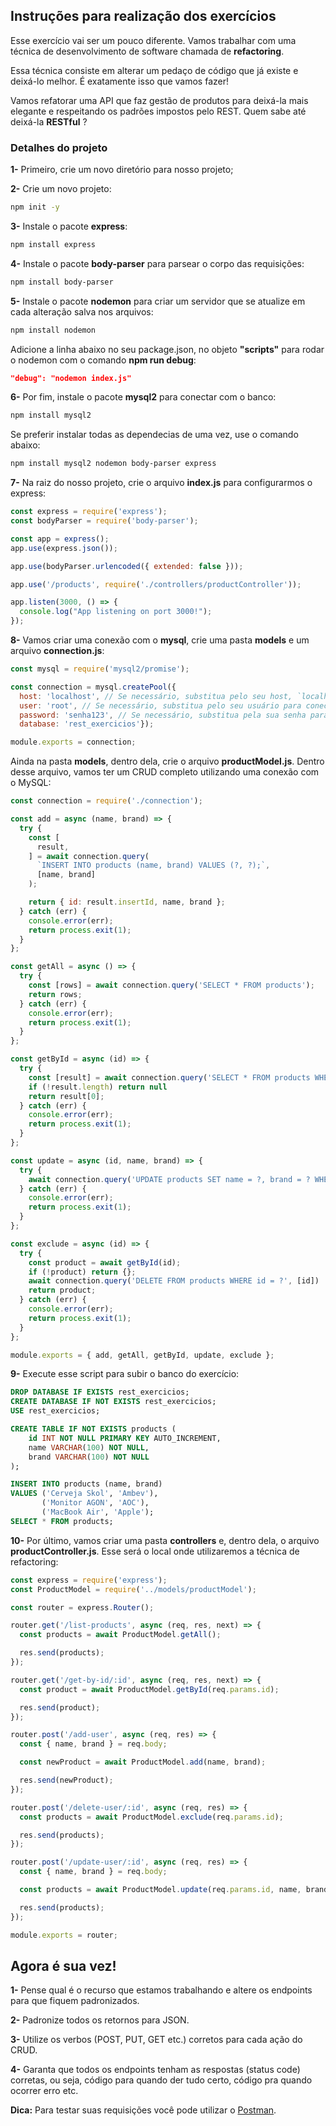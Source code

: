 ## Instruções para realização dos exercícios

Esse exercício vai ser um pouco diferente. Vamos trabalhar com uma técnica de desenvolvimento de software chamada de **refactoring**.

Essa técnica consiste em alterar um pedaço de código que já existe e deixá-lo melhor. É exatamente isso que vamos fazer!

Vamos refatorar uma API que faz gestão de produtos para deixá-la mais elegante e respeitando os padrões impostos pelo REST. Quem sabe até deixá-la **RESTful** ?

### Detalhes do projeto

**1-** Primeiro, crie um novo diretório para nosso projeto;

**2-** Crie um novo projeto:

```bash
npm init -y
```

**3-** Instale o pacote **express**:

```bash
npm install express
```

**4-** Instale o pacote **body-parser** para parsear o corpo das requisições:

```bash
npm install body-parser
```

**5-** Instale o pacote **nodemon** para criar um servidor que se atualize em cada alteração salva nos arquivos:

```bash
npm install nodemon
```

Adicione a linha abaixo no seu package.json, no objeto **"scripts"** para rodar o nodemon com o comando **npm run debug**:

```json
"debug": "nodemon index.js"
```

**6-** Por fim, instale o pacote **mysql2** para conectar com o banco:

```bash
npm install mysql2
```

Se preferir instalar todas as dependecias de uma vez, use o comando abaixo:

```bash
npm install mysql2 nodemon body-parser express
```

**7-** Na raiz do nosso projeto, crie o arquivo **index.js** para configurarmos o express:


```javascript
const express = require('express');
const bodyParser = require('body-parser');

const app = express();
app.use(express.json());

app.use(bodyParser.urlencoded({ extended: false }));

app.use('/products', require('./controllers/productController'));

app.listen(3000, () => {
  console.log("App listening on port 3000!");
});
```

**8-** Vamos criar uma conexão com o **mysql**, crie uma pasta **models** e um arquivo **connection.js**:

```javascript
const mysql = require('mysql2/promise');

const connection = mysql.createPool({
  host: 'localhost', // Se necessário, substitua pelo seu host, `localhost` é o comum
  user: 'root', // Se necessário, substitua pelo seu usuário para conectar ao banco na sua máquina
  password: 'senha123', // Se necessário, substitua pela sua senha para conectar ao banco na sua máquina
  database: 'rest_exercicios'});

module.exports = connection;
```

Ainda na pasta **models**, dentro dela, crie o arquivo **productModel.js**. Dentro desse arquivo, vamos ter um CRUD completo utilizando uma conexão com o MySQL:

```javascript
const connection = require('./connection');

const add = async (name, brand) => {
  try {
    const [
      result,
    ] = await connection.query(
      `INSERT INTO products (name, brand) VALUES (?, ?);`,
      [name, brand]
    );

    return { id: result.insertId, name, brand };
  } catch (err) {
    console.error(err);
    return process.exit(1);
  }
};

const getAll = async () => {
  try {
    const [rows] = await connection.query('SELECT * FROM products');
    return rows;
  } catch (err) {
    console.error(err);
    return process.exit(1);
  }
};

const getById = async (id) => {
  try {
    const [result] = await connection.query('SELECT * FROM products WHERE id = ?', [id]);
    if (!result.length) return null
    return result[0];
  } catch (err) {
    console.error(err);
    return process.exit(1);
  }
};

const update = async (id, name, brand) => {
  try {
    await connection.query('UPDATE products SET name = ?, brand = ? WHERE id = ?', [name, brand, id])
  } catch (err) {
    console.error(err);
    return process.exit(1);
  }
};

const exclude = async (id) => {
  try {
    const product = await getById(id);
    if (!product) return {};
    await connection.query('DELETE FROM products WHERE id = ?', [id])
    return product;
  } catch (err) {
    console.error(err);
    return process.exit(1);
  }
};

module.exports = { add, getAll, getById, update, exclude };
```

**9-** Execute esse script para subir o banco do exercício:

```sql
DROP DATABASE IF EXISTS rest_exercicios;
CREATE DATABASE IF NOT EXISTS rest_exercicios;
USE rest_exercicios;

CREATE TABLE IF NOT EXISTS products (
    id INT NOT NULL PRIMARY KEY AUTO_INCREMENT,
    name VARCHAR(100) NOT NULL,
    brand VARCHAR(100) NOT NULL
);

INSERT INTO products (name, brand)
VALUES ('Cerveja Skol', 'Ambev'),
       ('Monitor AGON', 'AOC'),
       ('MacBook Air', 'Apple');
SELECT * FROM products;
```

**10-** Por último, vamos criar uma pasta **controllers** e, dentro dela, o arquivo **productController.js**. Esse será o local onde utilizaremos a técnica de refactoring:

```javascript
const express = require('express');
const ProductModel = require('../models/productModel');

const router = express.Router();

router.get('/list-products', async (req, res, next) => {
  const products = await ProductModel.getAll();

  res.send(products);
});

router.get('/get-by-id/:id', async (req, res, next) => {
  const product = await ProductModel.getById(req.params.id);

  res.send(product);
});

router.post('/add-user', async (req, res) => {
  const { name, brand } = req.body;

  const newProduct = await ProductModel.add(name, brand);

  res.send(newProduct);
});

router.post('/delete-user/:id', async (req, res) => {
  const products = await ProductModel.exclude(req.params.id);

  res.send(products);
});

router.post('/update-user/:id', async (req, res) => {
  const { name, brand } = req.body;

  const products = await ProductModel.update(req.params.id, name, brand);

  res.send(products);
});

module.exports = router;
```

## Agora é sua vez!

**1-** Pense qual é o recurso que estamos trabalhando e altere os endpoints para que fiquem padronizados.

**2-** Padronize todos os retornos para JSON.

**3-** Utilize os verbos (POST, PUT, GET etc.) corretos para cada ação do CRUD.

**4-** Garanta que todos os endpoints tenham as respostas (status code) corretas, ou seja, código para quando der tudo certo, código pra quando ocorrer erro etc.

**Dica:** Para testar suas requisições você pode utilizar o [Postman](https://www.postman.com/).
